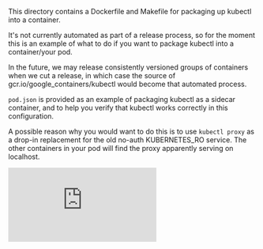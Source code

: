 <!-- BEGIN MUNGE: UNVERSIONED_WARNING -->


<!-- END MUNGE: UNVERSIONED_WARNING -->
This directory contains a Dockerfile and Makefile for packaging up kubectl into
a container.

It's not currently automated as part of a release process, so for the moment
this is an example of what to do if you want to package kubectl into a
container/your pod.

In the future, we may release consistently versioned groups of containers when
we cut a release, in which case the source of gcr.io/google_containers/kubectl
would become that automated process.

```pod.json``` is provided as an example of packaging kubectl as a sidecar
container, and to help you verify that kubectl works correctly in
this configuration.

A possible reason why you would want to do this is to use ```kubectl proxy``` as
a drop-in replacement for the old no-auth KUBERNETES_RO service. The other
containers in your pod will find the proxy apparently serving on localhost.<!-- TAG IS_VERSIONED -->


<!-- BEGIN MUNGE: GENERATED_ANALYTICS -->
[![Analytics](https://kubernetes-site.appspot.com/UA-36037335-10/GitHub/examples/kubectl-container/README.md?pixel)]()
<!-- END MUNGE: GENERATED_ANALYTICS -->
